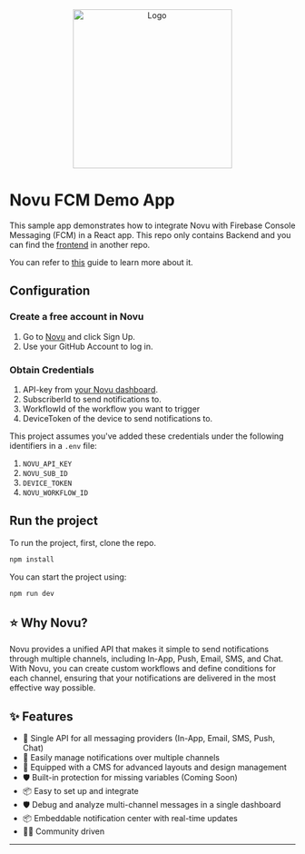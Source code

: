 
<div align="center">
  <a href="https://novu.co" target="_blank">
  <picture>
    <source media="(prefers-color-scheme: dark)" srcset="https://user-images.githubusercontent.com/2233092/213641039-220ac15f-f367-4d13-9eaf-56e79433b8c1.png">
    <img src="https://user-images.githubusercontent.com/2233092/213641043-3bbb3f21-3c53-4e67-afe5-755aeb222159.png" width="280" alt="Logo"/>
  </picture>
  </a>
</div>

# Novu FCM Demo App

This sample app demonstrates how to integrate Novu with Firebase Console Messaging (FCM) in a React app. This repo only contains Backend and you can find the [frontend](https://github.com/novuhq/fcmWebPushFE) in another repo.

You can refer to [this](https://docs.novu.co/channels-and-providers/push/fcm) guide to learn more about it.

## Configuration

### Create a free account in Novu

1. Go to [Novu](https://web.novu.co) and click Sign Up.
2. Use your GitHub Account to log in.

### Obtain Credentials
1. API-key from [your Novu dashboard](https://web.novu.co/settings).
2. SubscriberId to send notifications to.
3. WorkflowId of the workflow you want to trigger
4. DeviceToken of the device to send notifications to.

This project assumes you've added these credentials under the following identifiers in a `.env` file:

1. `NOVU_API_KEY`
2. `NOVU_SUB_ID`
3. `DEVICE_TOKEN`
4. `NOVU_WORKFLOW_ID`


## Run the project

To run the project, first, clone the repo.

```sh
npm install
```

You can start the project using:

```sh
npm run dev
```

## ⭐️ Why Novu?

Novu provides a unified API that makes it simple to send notifications through multiple channels, including In-App, Push, Email, SMS, and Chat.
With Novu, you can create custom workflows and define conditions for each channel, ensuring that your notifications are delivered in the most effective way possible.

## ✨ Features

- 🌈 Single API for all messaging providers (In-App, Email, SMS, Push, Chat)
- 💅 Easily manage notifications over multiple channels
- 🚀 Equipped with a CMS for advanced layouts and design management
- 🛡 Built-in protection for missing variables (Coming Soon)
- 📦 Easy to set up and integrate
- 🛡 Debug and analyze multi-channel messages in a single dashboard
- 📦 Embeddable notification center with real-time updates
- 👨‍💻 Community driven

---
